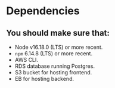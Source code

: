# Dependencies

## You should make sure that:

- Node v16.18.0 (LTS) or more recent.
- `npm` 6.14.8 (LTS) or more recent.
- AWS CLI.
- RDS database running Postgres.
- S3 bucket for hosting frontend.
- EB for hosting backend.
